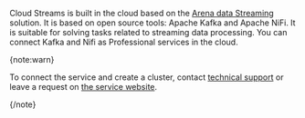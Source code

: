 Cloud Streams is built in the cloud based on the [Arena data Streaming](https://arenadata.tech/products/arenadata-streaming/) solution. It is based on open source tools: Apache Kafka and Apache NiFi. It is suitable for solving tasks related to streaming data processing. You can connect Kafka and Nifi as Professional services in the cloud.

{note:warn}

To connect the service and create a cluster, contact [technical support](/ru/contacts) or leave a request on [the service website](https://cloud.vk.com/cloud-streams).

{/note}